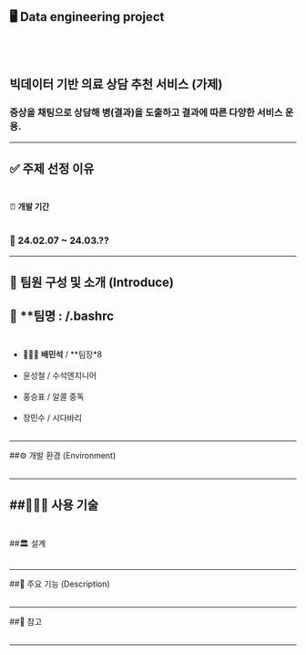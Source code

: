 🖥️ **Data engineering project**
-------------------------
<br><br>
## 빅데이터 기반 의료 상담 추천 서비스 (가제)
### 증상을 채팅으로 상담해 병(결과)을 도출하고 결과에 따른 다양한 서비스 운용.
-------------------------

✅ **주제 선정 이유**
<br><br>
--------------------------
⏰ **개발 기간**
<br><br>
### 📅 24.02.07 ~ 24.03.??

--------------------------
## 👥 **팀원** 구성 및 소개 (Introduce)

👭 **팀명 : /.bashrc
<br><br>
---------------------------
- 🤷🏻‍♂️ **배민석** / **팀장*8 
<br><br>
- 윤성철 / 수석엔지니어
<br><br>
- 홍승표 / 알콜 중독
<br><br>
- 장민수 / 시다바리
<br><br>
-------------------------
##⚙️ 개발 환경 (Environment)
<br><br>


---------------------------
##👨🏻‍💻 사용 기술 
<br><br>
---------------------------
##🏛️ 설계
<br><br>

---------------------------

##📌 주요 기능 (Description)
<br><br>

---------------------------
##🔗 참고 
<br><br>

---------------------------




